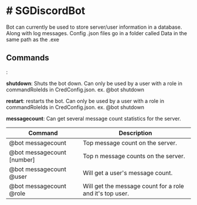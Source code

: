 <h1># SGDiscordBot</h1>
Bot can currently be used to store server/user information in a database. Along with log messages.
Config .json files go in a folder called Data in the same path as the .exe

<h2>Commands</h2>:

<b>shutdown</b>:
Shuts the bot down. Can only be used by a user with a role in commandRoleIds in CredConfig.json.
ex. @bot shutdown

<b>restart</b>:
restarts the bot. Can only be used by a user with a role in commandRoleIds in CredConfig.json.
ex. @bot shutdown

<b>messagecount</b>:
Can get several message count statistics for the server.<br />

| Command                    | Description   |
| -------------------------- | ------------- |
| @bot messagecount          |Top message count on the server.                         |
| @bot messagecount [number] |Top n message counts on the server.                      | 
| @bot messagecount @user    |Will get a user's message count.                         | 
| @bot messagecount @role    |Will get the message count for a role and it's top user. |